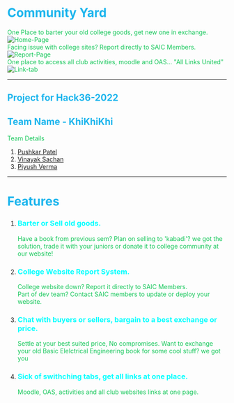 # <span style="color:#1cb5ed;">Community Yard</span>
<span style="color:#14c759;">One Place to barter your old college goods, get new one in exchange.
![Home-Page]()<br>
Facing issue with college sites? Report directly to SAIC Members.
![Report-Page]()<br>
One place to access all club activities, moodle and OAS... "All Links United"
![Link-tab]()<br>
</span>
<hr>

## <span style="color:#1cb5ed;">Project for Hack36-2022</span>
<h2 style="color:#1cb5ed;">Team Name - KhiKhiKhi</h2>

<span style="color:#14c759;">Team Details</span>
1. [Pushkar Patel](https://github.com/pushkar-dev)
2. [Vinayak Sachan](https://github.com/metavinayak)
3. [Piyush Verma](https://github.com/Pepinni)
<hr>

# <span style="color:#1cb5ed;">Features</span>
1. <h3 style="color:cyan;">Barter or Sell old goods.</h3>
    <span style="color:#14c759;">Have a book from previous sem? Plan on selling to 'kabadi'? we got the solution, trade it with your juniors or donate it to college community at our website!</span>
2. <h3 style="color:cyan;">College Website Report System.</h3>
    <span style="color:#14c759;">College website down? Report it directly to SAIC Members.<br>Part of dev team? Contact SAIC members to update or deploy your website.</span>
3. <h3 style="color:cyan;">Chat with buyers or sellers, bargain  to a best exchange or   price.</h3>
    <span style="color:#14c759;">Settle at your best suited price, No compromises. Want to exchange your old Basic Elelctrical Engineering book for some cool stuff? we got you</span>
4. <h3 style="color:cyan;">Sick of swithching tabs, get all links at one place.</h3>
    <span style="color:#14c759;">Moodle, OAS, activities and all club websites links at one page.</span>
